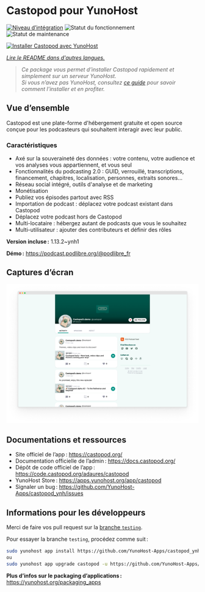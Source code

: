 <!--
Nota bene : ce README est automatiquement généré par <https://github.com/YunoHost/apps/tree/master/tools/readme_generator>
Il NE doit PAS être modifié à la main.
-->

# Castopod pour YunoHost

[![Niveau d’intégration](https://apps.yunohost.org/badge/integration/castopod)](https://ci-apps.yunohost.org/ci/apps/castopod/)
![Statut du fonctionnement](https://apps.yunohost.org/badge/state/castopod)
![Statut de maintenance](https://apps.yunohost.org/badge/maintained/castopod)

[![Installer Castopod avec YunoHost](https://install-app.yunohost.org/install-with-yunohost.svg)](https://install-app.yunohost.org/?app=castopod)

*[Lire le README dans d'autres langues.](./ALL_README.md)*

> *Ce package vous permet d’installer Castopod rapidement et simplement sur un serveur YunoHost.*  
> *Si vous n’avez pas YunoHost, consultez [ce guide](https://yunohost.org/install) pour savoir comment l’installer et en profiter.*

## Vue d’ensemble

Castopod est une plate-forme d'hébergement gratuite et open source conçue pour les podcasteurs qui souhaitent interagir avec leur public.


### Caractéristiques

- Axé sur la souveraineté des données : votre contenu, votre audience et vos analyses vous appartiennent, et vous seul
- Fonctionnalités du podcasting 2.0 : GUID, verrouillé, transcriptions, financement, chapitres, localisation, personnes, extraits sonores…
- Réseau social intégré, outils d'analyse et de marketing
- Monétisation
- Publiez vos épisodes partout avec RSS
- Importation de podcast : déplacez votre podcast existant dans Castopod
- Déplacez votre podcast hors de Castopod
- Multi-locataire : hébergez autant de podcasts que vous le souhaitez
- Multi-utilisateur : ajouter des contributeurs et définir des rôles

**Version incluse :** 1.13.2~ynh1

**Démo :** <https://podcast.podlibre.org/@podlibre_fr>

## Captures d’écran

![Capture d’écran de Castopod](./doc/screenshots/screenshot.png)

## Documentations et ressources

- Site officiel de l’app : <https://castopod.org/>
- Documentation officielle de l’admin : <https://docs.castopod.org/>
- Dépôt de code officiel de l’app : <https://code.castopod.org/adaures/castopod>
- YunoHost Store : <https://apps.yunohost.org/app/castopod>
- Signaler un bug : <https://github.com/YunoHost-Apps/castopod_ynh/issues>

## Informations pour les développeurs

Merci de faire vos pull request sur la [branche `testing`](https://github.com/YunoHost-Apps/castopod_ynh/tree/testing).

Pour essayer la branche `testing`, procédez comme suit :

```bash
sudo yunohost app install https://github.com/YunoHost-Apps/castopod_ynh/tree/testing --debug
ou
sudo yunohost app upgrade castopod -u https://github.com/YunoHost-Apps/castopod_ynh/tree/testing --debug
```

**Plus d’infos sur le packaging d’applications :** <https://yunohost.org/packaging_apps>
